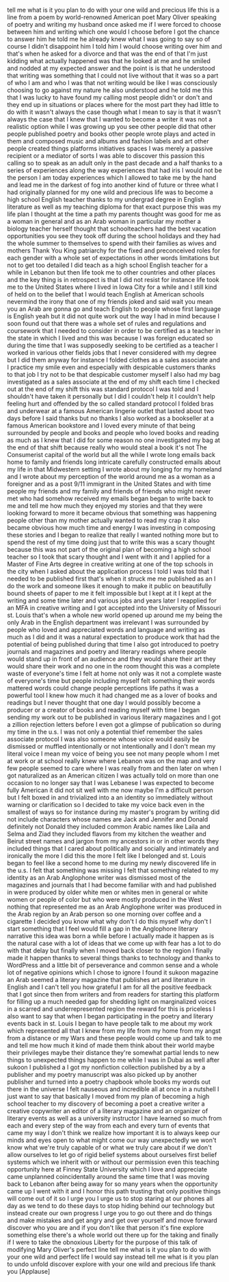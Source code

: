 
tell me what is it you plan to do with
your one wild and precious life this is
a line from a poem by world-renowned
American poet Mary Oliver speaking of
poetry and writing my husband once asked
me if I were forced to choose between
him and writing which one would I choose
before I got the chance to answer him
he told me he already knew what I was
going to say so of course I didn&#39;t
disappoint him I told him I would choose
writing over him and that&#39;s when he
asked for a divorce and that was the end
of that I&#39;m just kidding what actually
happened was that he looked at me and he
smiled and nodded at my expected answer
and the point is is that he understood
that writing was something that I could
not live without that it was so a part
of who I am and who I was that not
writing would be like I was consciously
choosing to go against my nature he also
understood and he told me this that I
was lucky to have found my calling most
people didn&#39;t or don&#39;t and they end up
in situations or places where for the
most part they had little to do with it
wasn&#39;t always the case though what I
mean to say is that it wasn&#39;t always the
case that I knew that I wanted to become
a writer it was not a realistic option
while I was growing up you see other
people did that other people published
poetry and books other people wrote
plays and acted in them and composed
music and albums and fashion labels and
art other people created things
platforms initiatives spaces I was
merely a passive recipient or a mediator
of sorts I was able to discover this
passion this calling so to speak as an
adult only in the past decade and a half
thanks to a series of experiences along
the way experiences that had iris
I would not be the person I am today
experiences which I allowed to take me
by the hand and lead me in the darkest
of fog into another kind of future or
three what I had originally planned for
my one wild and precious life was to
become a high school English teacher
thanks to my undergrad degree in English
literature as well as my teaching
diploma for that exact purpose this was
my life plan I thought at the time a
path my parents thought was good for me
as a woman in general and as an Arab
woman in particular my mother a biology
teacher herself thought that
schoolteachers had the best vacation
opportunities you see they took off
during the school holidays and they had
the whole summer to themselves to spend
with their families as wives and mothers
Thank You King patriarchy for the fixed
and preconceived roles for each gender
with a whole set of expectations in
other words limitations but not to get
too detailed I did teach as a high
school English teacher for a while in
Lebanon but then life took me to other
countries and other places and the key
thing is in retrospect is that I did not
resist
for instance life took me to the United
States where I lived in Iowa City for a
while and I still kind of held on to the
belief that I would teach English at
American schools nevermind the irony
that one of my friends joked and said
wait you mean you an Arab are gonna go
and teach English to people whose first
language is English yeah but it did not
quite work out the way I had in mind
because I soon found out that there was
a whole set of rules and regulations and
coursework that I needed to consider in
order to be certified as a teacher in
the state in which I lived and this was
because I was foreign educated so during
the time that I was supposedly seeking
to be certified as a teacher I worked in
various other fields jobs that I never
considered with my degree but I did them
anyway
for instance I folded clothes as a sales
associate and I practice my smile even
and especially with despicable customers
thanks to that job I try not to be that
despicable customer myself I also had my
bag investigated as a sales associate at
the end of my shift
each time I checked out at the end of my
shift this was standard protocol I was
told and I shouldn&#39;t have taken it
personally but I did I couldn&#39;t help it
I couldn&#39;t help feeling hurt and
offended by the so called standard
protocol I folded bras and underwear at
a famous American lingerie outlet that
lasted about two days before I said
thanks but no thanks I also worked as a
bookseller at a famous American
bookstore and I loved every minute of
that being surrounded by people and
books and people who loved books and
reading as much as I knew that I did for
some reason no one investigated my bag
at the end of that shift because really
who would steal a book it&#39;s not The
Consumerist capital of the world
but all the while I wrote long emails
back home to family and friends long
intricate carefully constructed emails
about my life in that Midwestern setting
I wrote about my longing for my homeland
and I wrote about my perception of the
world around me as a woman as a
foreigner and as a post 9/11 immigrant
in the United States and with time
people my friends and my family and
friends of friends who might never met
who had somehow received my emails began
began to write back to me and tell me
how much they enjoyed my stories and
that they were looking forward to more
it became obvious that something was
happening people other than my mother
actually wanted to read my crap it also
became obvious how much time and energy
I was investing in composing these
stories and I began to realize that
really I wanted nothing more but to
spend the rest of my time doing just
that to write this was a scary thought
because this was not part of the
original plan of becoming a high school
teacher so I took that scary thought and
I went with it and I applied for a
Master of Fine Arts degree in creative
writing at one of the top schools in the
city when I asked about the application
process I told I was told that I needed
to be published first that&#39;s when it
struck me me published as an I do the
work and someone likes it enough to make
it public on beautifully bound sheets of
paper to me it felt impossible but I
kept at it I kept at the writing and
some time later and various jobs and
years later I reapplied for an MFA in
creative writing and I got accepted into
the University of Missouri st. Louis
that&#39;s when a whole new world opened up
around me my being the only Arab in the
English department was irrelevant I was
surrounded by people who loved and
appreciated words and language and
writing as much as I did
and it was a natural expectation to
produce work that had the potential of
being published during that time I also
got introduced to poetry journals and
magazines and poetry and literary
readings where people would stand up in
front of an audience and they would
share their art they would share their
work and no one in the room thought this
was a complete waste of everyone&#39;s time
I felt at home not only was it not a
complete waste of everyone&#39;s time
but people including myself felt
something their words mattered words
could change people perceptions life
paths it was a powerful tool I knew how
much it had changed me as a lover of
books and readings but I never thought
that one day I would possibly become a
producer or a creator of books and
reading myself with time I began sending
my work out to be published in various
literary magazines and I got a zillion
rejection letters before I even got a
glimpse of publication so during my time
in the u.s. I was not only a potential
thief
remember the sales associate protocol I
was also someone whose voice would
easily be dismissed or muffled
intentionally or not intentionally and I
don&#39;t mean my literal voice I mean my
voice of being you see not many people
whom I met at work or at school really
knew where Lebanon was on the map and
very few people seemed to care where I
was really from and then later on when I
got naturalized as an American citizen I
was actually told on more than one
occasion to no longer say that I was
Lebanese I was expected to become fully
American it did not sit well with me now
maybe I&#39;m a difficult person but I felt
boxed in and trivialized into a an
identity so immediately without warning
or clarification
so I decided to take my voice back even
in the smallest of ways so for instance
during my master&#39;s program by writing
did not include characters whose names
are Jack and Jennifer and Donald
definitely not Donald
they included common Arabic names like
Laila and Selma and Ziad they included
flavors from my kitchen
the weather and Beirut street names and
jargon from my ancestors in or in other
words they included things that I cared
about politically and socially and
intimately and ironically the more I did
this the more I felt like I belonged and
st. Louis began to feel like a second
home to me during my newly discovered
life in the u.s. I felt that something
was missing I felt that something
related to my identity as an Arab
Anglophone writer was dismissed most of
the magazines and journals that I had
become familiar with and had published
in were produced by older white men or
whites men in general or white women or
people of color but who were mostly
produced in the West nothing that
represented me as an Arab Anglophone
writer was produced in the Arab region
by an Arab person so one morning over
coffee and a cigarette I decided you
know what why don&#39;t I do this myself why
don&#39;t I start something that I feel
would fill a gap in the Anglophone
literary narrative this idea was born a
while before I actually made it happen
as is the natural case with a lot of
ideas that we come up with fear has a
lot to do with that delay
but finally when I moved back closer to
the region I finally made it happen
thanks to several things thanks to
technology and thanks to WordPress and a
little bit of perseverance and common
sense and a whole lot of negative
opinions which I chose to ignore I found
it
sukoon magazine an Arab seemed a
literary magazine that publishes art and
literature in English and I can&#39;t tell
you how grateful I am for all the
positive feedback that I got since then
from writers and from readers for
starting this platform for filling up a
much needed gap for shedding light on
marginalized voices in a scarred and
underrepresented region the reward for
this is priceless I also want to say
that when I began participating in the
poetry and literary events back in st.
Louis I began to have people talk to me
about my work which represented all that
I knew from my life from my home from my
angst from a distance or my Wars and
these people would come up and talk to
me and tell me how much it kind of made
them think about their world maybe their
privileges maybe their distance they&#39;re
somewhat partial lends to new things to
unexpected things happen to me while I
was in Dubai as well
after sukoon I published a I got my
nonfiction collection published by a by
a publisher and my poetry manuscript was
also picked up by another publisher and
turned into a poetry chapbook
whole books my words out there in the
universe I felt nauseous
and incredible all at once in a nutshell
I just want to say that basically I
moved from my plan of becoming a high
school teacher to my discovery of
becoming a poet a creative writer a
creative copywriter an editor of a
literary magazine and an organizer of
literary events as well as a university
instructor I have learned so much from
each and every step of the way from each
and every turn of events that came my
way I don&#39;t think we realize how
important it is to always keep our minds
and eyes open to what might come our way
unexpectedly we won&#39;t know what we&#39;re
truly capable of or what we truly care
about if we don&#39;t allow ourselves to let
go of rigid belief systems about
ourselves first belief systems which we
inherit with or without our permission
even this teaching opportunity here at
Finney State University which I love and
appreciate came unplanned coincidentally
around the same time that I was moving
back to Lebanon after being away for so
many years when the opportunity came up
I went with it and I honor this path
trusting that only positive things will
come out of it so I urge you I urge us
to stop staring at our phones all day as
we tend to do these days
to stop hiding behind our technology but
instead create our own progress I urge
you to go out there and do things and
make mistakes and get angry and get over
yourself and move forward discover who
you are and if you don&#39;t like that
person it&#39;s fine explore something else
there&#39;s a whole world out there up for
the taking and finally if I were to take
the obnoxious Liberty for the purpose of
this talk of modifying Mary Oliver&#39;s
perfect line tell me what is it you plan
to do with your one wild and perfect
life I would say instead tell me what is
it you plan to undo unfold discover
explore with your one wild and precious
life thank you
[Applause]
